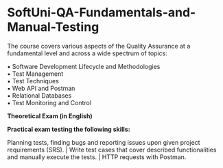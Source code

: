 # SoftUni-QA-Fundamentals-and-Manual-Testing 

The course covers various aspects of the Quality  Assurance at a fundamental level and across a wide  spectrum of topics:

▪ Software Development Lifecycle and Methodologies  
▪ Test Management  
▪ Test Techniques  
▪ Web API and Postman  
▪ Relational Databases  
▪ Test Monitoring and Control



**Theoretical Exam (in English)**
 
 **Practical exam testing the following skills:**
 
  Planning tests, finding bugs and reporting issues upon given project requirements (SRS). 
     | Write test cases that cover described functionalities and manually execute the tests. 
     | HTTP requests with Postman.



 
